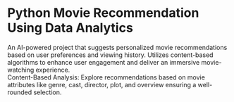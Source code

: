 # Python Movie Recommendation Using Data Analytics
An AI-powered project that suggests personalized movie recommendations based on user preferences and viewing history. Utilizes content-based algorithms to enhance user engagement and deliver an immersive movie-watching experience.  
Content-Based Analysis: Explore recommendations based on movie attributes like genre, cast, director, plot, and overview ensuring a well-rounded selection.
